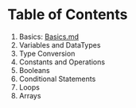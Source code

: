<div style="width: 200%;">
<!--   <a href="#toc" style="float: left;"><b><<< Table of Contents<b></a><br><br> -->
  <a href="Basics.md" style="float: right;"></b>Basics >>></b></a>
</div>

# Table of Contents

1. Basics: [Basics.md](Basics.md)
2. Variables and DataTypes
3. Type Conversion
4. Constants and Operations
5. Booleans
6. Conditional Statements
7. Loops
8. Arrays
